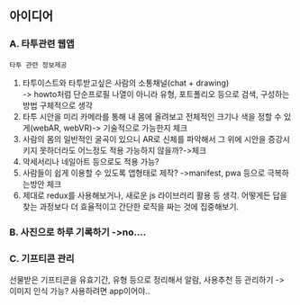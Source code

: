 ## 아이디어

### A. 타투관련 웹앱<br>
`타투 관련 정보제공`<br>
1. 타투이스트와 타투받고싶은 사람의 소통채널(chat + drawing)<br>
-> howto처럼 단순프로필 나열이 아니라 유형, 포트폴리오 등으로 검색, 구성하는 방법 구체적으로 생각<br>
2. 타투 시안을 미리 카메라를 통해 내 몸에 올려보고 전체적인 크기나 색을 정할 수 있게(webAR, webVR)-> 기술적으로 가능한지 체크<br>
3. 사람의 몸의 일반적인 굴곡이 있으니 AR로 신체를 파악해서 그 위에 시안을 증강시키지 못하더라도 어느정도 적용 가능하지 않을까?->체크 <br>
4. 악세서리나 네일아트 등으로도 적용 가능? <br>
5. 사람들이 쉽게 이용할 수 있도록 앱형태로 제작? ->manifest, pwa 등으로 극복하는방안 체크
6. 제대로 redux를 사용해보거나, 새로운 js 라이브러리 활용 등 생각.
어떻게든 답을 찾는 과정보다 더 효율적이고 간단한 로직을 짜는 것에 집중해보기.

### B. 사진으로 하루 기록하기 ->no....
### C. 기프티콘 관리
선물받은 기프티콘을 유효기간, 유형 등으로 정리해서 알람, 사용추천 등 관리하기 -> 이미지 인식 가능? 사용하려면 app이어야..

